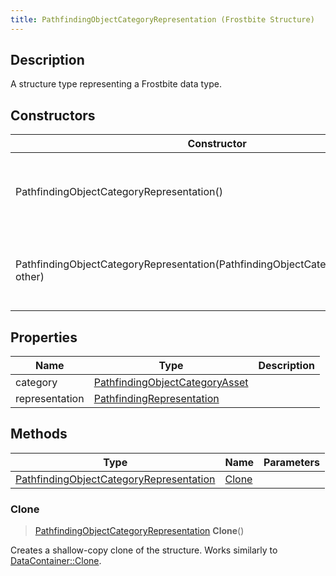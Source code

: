 ```yaml
---
title: PathfindingObjectCategoryRepresentation (Frostbite Structure)
---
```

## Description

A structure type representing a Frostbite data type.

## Constructors

| Constructor                                                                            | Description                                              |
| -------------------------------------------------------------------------------------- | -------------------------------------------------------- |
| PathfindingObjectCategoryRepresentation()                                              | Create a new instance of this structure type.            |
| PathfindingObjectCategoryRepresentation(PathfindingObjectCategoryRepresentation other) | Create a reference copy of a structure of the same type. |

## Properties

| Name           | Type                                                             | Description |
| -------------- | ---------------------------------------------------------------- | ----------- |
| category       | [PathfindingObjectCategoryAsset](PathfindingObjectCategoryAsset) |             |
| representation | [PathfindingRepresentation](PathfindingRepresentation)           |             |

## Methods

| Type                                                                               | Name            | Parameters |
| ---------------------------------------------------------------------------------- | --------------- | ---------- |
| [PathfindingObjectCategoryRepresentation](PathfindingObjectCategoryRepresentation) | [Clone](#clone) |            |

### Clone

> [PathfindingObjectCategoryRepresentation](PathfindingObjectCategoryRepresentation) **Clone**()

Creates a shallow-copy clone of the structure. Works similarly to [DataContainer::Clone](/vext/ref/cls/shr/datacontainer#clone).

